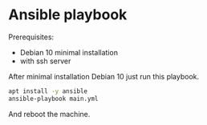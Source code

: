 # Ansible playbook

Prerequisites:

- Debian 10 minimal installation
- with ssh server

After minimal installation Debian 10 just run this playbook.

```bash
apt install -y ansible
ansible-playbook main.yml
```

And reboot the machine.
